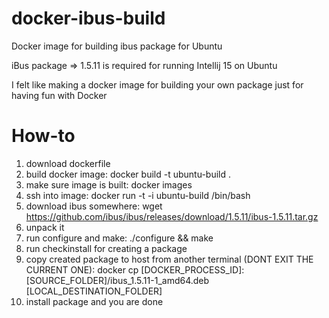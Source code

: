 # docker-ibus-build
Docker image for building ibus package for Ubuntu

iBus package => 1.5.11 is required for running Intellij 15 on Ubuntu

I felt like making a docker image for building your own package just for having fun with Docker

# How-to

1. download dockerfile
2. build docker image: docker build -t ubuntu-build .
3. make sure image is built: docker images
4. ssh into image: docker run -t -i ubuntu-build /bin/bash
5. download ibus somewhere: wget https://github.com/ibus/ibus/releases/download/1.5.11/ibus-1.5.11.tar.gz
6. unpack it
7. run configure and make: ./configure && make
8. run checkinstall for creating a package
9. copy created package to host from another terminal (DONT EXIT THE CURRENT ONE):
  docker cp [DOCKER_PROCESS_ID]:[SOURCE_FOLDER]/ibus_1.5.11-1_amd64.deb [LOCAL_DESTINATION_FOLDER]
10. install package and you are done
